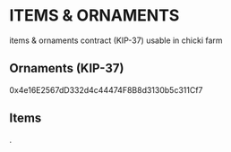 # ITEMS & ORNAMENTS
items & ornaments contract (KIP-37) usable in chicki farm

## Ornaments (KIP-37)
0x4e16E2567dD332d4c44474F8B8d3130b5c311Cf7

## Items
.
